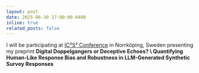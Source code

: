 ```yaml
---
layout: post
date: 2025-06-30 17:00:00-0400
inline: true
related_posts: false
---
```


I will be participating at [IC²S² Conference](https://www.ic2s2-2025.org/) in Norrköping, Sweden presenting my preprint **Digital Doppelgangers or Deceptive Echoes? \\ Quantifying Human-Like Response Bias and Robustness in LLM-Generated Synthetic Survey Responses** 
